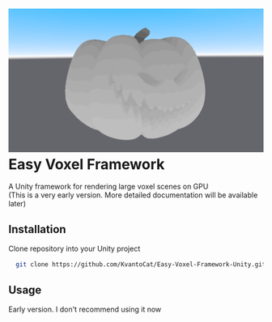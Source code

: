
# ![Easy-Voxel-Framework-Unity](Images/Screen.png) Easy Voxel Framework

A Unity framework for rendering large voxel scenes on GPU  
(This is a very early version. More detailed documentation will be available later)

## Installation

Clone repository into your Unity project

```bash
  git clone https://github.com/KvantoCat/Easy-Voxel-Framework-Unity.git
```

## Usage

Early version. I don't recommend using it now

